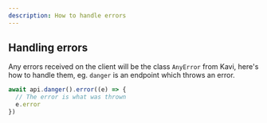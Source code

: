```yaml
---
description: How to handle errors
---
```


## Handling errors
Any errors received on the client will be the class `AnyError` from Kavi, here's how to handle them, eg. `danger` is an endpoint which throws an error.

```ts file=client
await api.danger().error((e) => {
  // The error is what was thrown
  e.error 
})
```